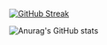 [![GitHub Streak](https://streak-stats.demolab.com?user=DaliusBeckjr&theme=cobalt)](https://git.io/streak-stats)

![Anurag's GitHub stats](https://github-readme-stats.vercel.app/api?username=DaliusBeckjr&show_icons=true&theme=cobalt)
